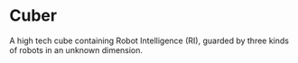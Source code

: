 # Cuber
A high tech cube containing Robot Intelligence (RI), guarded by three kinds of robots in an unknown dimension.
